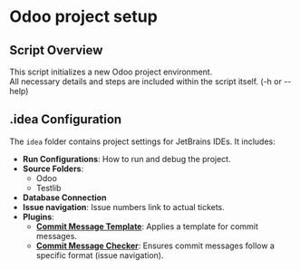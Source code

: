 # Odoo project setup
## Script Overview

This script initializes a new Odoo project environment.  
All necessary details and steps are included within the script itself. 
(-h or --help)

## .idea Configuration

The `idea` folder contains project settings for JetBrains IDEs. It includes:

- **Run Configurations**: How to run and debug the project.
- **Source Folders**: 
  - Odoo
  - Testlib
- **Database Connection**
- **Issue navigation**: Issue numbers link to actual tickets.
- **Plugins**:
  - **[Commit Message Template](https://plugins.jetbrains.com/plugin/23100-commit-message-template)**: Applies a template for commit messages.
  - **[Commit Message Checker](https://plugins.jetbrains.com/plugin/9558-commit-message-checker)**: Ensures commit messages follow a specific format (issue navigation).
